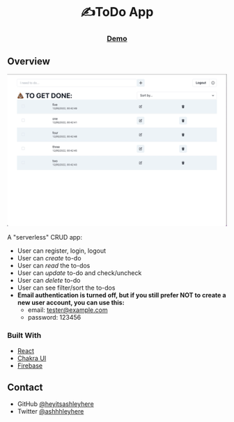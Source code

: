 <!-- Please update value in the {}  -->

<h1 align="center">✍️ToDo App</h1>

<div align="center">
  <h3>
    <a href="https://buttons-inputs-jaypee.netlify.app/">
      Demo
    </a>
  </h3>
</div>

<!-- OVERVIEW -->

## Overview

![demo](./src/gif/demo.gif)

A "serverless" CRUD app:

- User can register, login, logout
- User can _create_ to-do
- User can _read_ the to-dos
- User can _update_ to-do and check/uncheck
- User can _delete_ to-do
- User can see filter/sort the to-dos
- __Email authentication is turned off, but if you still prefer NOT to create a new user account, you can use this:__
    - email: tester@example.com
    - password: 123456

### Built With

- [React](https://reactjs.org/)
- [Chakra UI](https://chakra-ui.com/)
- [Firebase](https://firebase.google.com/)

## Contact

<!-- - Website [your-website.com](https://{your-web-site-link}) -->
- GitHub [@heyitsashleyhere](https://github.com/heyitsashleyhere)
- Twitter [@ashhhleyhere](https://twitter.com/ashhhleyhere)